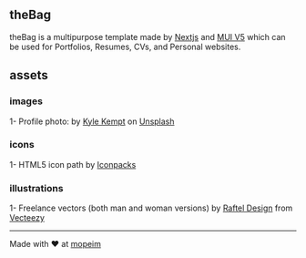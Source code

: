 ## theBag

theBag is a multipurpose template made by [Nextjs](https://nextjs.org/) and [MUI V5](https://mui.com/) which can be used for Portfolios, Resumes, CVs, and Personal websites.

## assets

### images

1- Profile photo: by [Kyle Kempt](https://unsplash.com/@kjkempt17?utm_source=unsplash&utm_medium=referral&utm_content=creditCopyText) on [Unsplash](https://unsplash.com/s/photos/john-doe?utm_source=unsplash&utm_medium=referral&utm_content=creditCopyText)

### icons

1- HTML5 icon path by [Iconpacks](https://iconpacks.net/?utm_source=link-attribution&utm_content=6648)

### illustrations

1- Freelance vectors (both man and woman versions) by [Raftel Design](https://www.vecteezy.com/members/raftel) from [Vecteezy](https://www.vecteezy.com/free-vector/freelance)

---

Made with ❤️ at [mopeim](https://mopeim.com)
